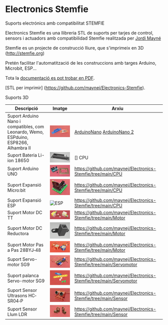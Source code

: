 # Electronics Stemfie

Suports electrónics amb compatibilitat STEMFIE

Electronics Stemfie es una llibreria STL de suports per tarjes de control, sensors i actuadors 
amb compatibilidad Stemfie realitzada per [Jordi Mayné](https://github.com/maynej) 

Stemfie es un projecte de construcció lliure, que s'imprimeix en 3D (http://stemfie.org) 

Pretén facilitar l'automatització de les construccions amb targes Arduino, Microbit, ESP...

Tota la [documentació es pot trobar en PDF](https://github.com/maynej/Electronics-Stemfie/tree/main/Doc).

[STL per imprimir] (https://github.com/maynej/Electronics-Stemfie).

Suports 3D
  
Descripció         | Imatge          | Arxiu         
------------- | ------------- | ------------- 
Suport Arduino Nano i compatibles, com Leonardo, Wemo, ESPduino, ESP8266, Alhambra II|![ArduinoUNO](Imatges/ArduinoNano.png) | [ArduinoNano](CPU/ArduinoNanoStemfie.stl)  [ArduinoNano 2](CPU/ArduinoNano2Stemfie.stl)
Suport Bateria Li-ion 18650|![18650](Imatges/18650.png) | [] CPU  
Suport Arduino UNO|![ArduinoUNO](Imatges/ArduinoUNO.png) | https://github.com/maynej/Electronics-Stemfie/tree/main/CPU 
Suport Expansió Micro:bit|![Microbit](/Imatges/Microbit.png) | https://github.com/maynej/Electronics-Stemfie/tree/main/CPU  
Suport Expansió ESP|![ESP](Imatges/ESP.png) | https://github.com/maynej/Electronics-Stemfie/tree/main/CPU  
Suport Motor DC TT|![Motor](Imatges/MotorTT.png) | https://github.com/maynej/Electronics-Stemfie/tree/main/Motor  
Suport Motor DC Reductora|![Motor](Imatges/MotorReductora.png) | https://github.com/maynej/Electronics-Stemfie/tree/main/Motor
Suport Motor Pas a Pas 28BYJ‐48|![Motor](Imatges/28BYJ-48.png) | https://github.com/maynej/Electronics-Stemfie/tree/main/Motor
Suport Servo-motor SG9|![Servo](Imatges/ServoMotor.png) | https://github.com/maynej/Electronics-Stemfie/tree/main/Servomotor
Suport palanca Servo-motor SG9|![Servo](Imatges/Adapter.png) | https://github.com/maynej/Electronics-Stemfie/tree/main/Servomotor
Suport Sensor Ultrasons HC‐SR04‐P|![Sensor](Imatges/SensorDistancia.png) | https://github.com/maynej/Electronics-Stemfie/tree/main/Sensor 
Suport Sensor Llum LDR|![Sensor](Imatges/LDR.png) | https://github.com/maynej/Electronics-Stemfie/tree/main/Sensor 



